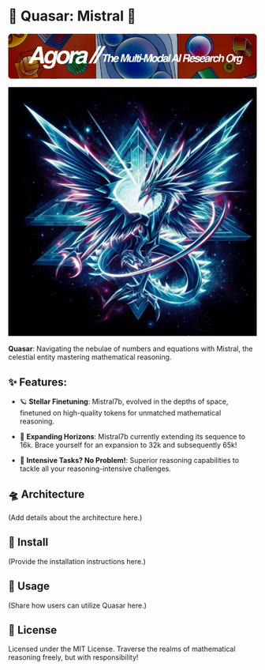 # 🌌 Quasar: Mistral 🌌

[![Journey Through the Stars](agorabanner.png)](https://discord.gg/qUtxnK2NMf)

![Quasar - The brilliance of mathematical reasoning](/quasar.jpeg)

**Quasar**: Navigating the nebulae of numbers and equations with Mistral, the celestial entity mastering mathematical reasoning.

## ✨ Features:

- 🪐 **Stellar Finetuning**: Mistral7b, evolved in the depths of space, finetuned on high-quality tokens for unmatched mathematical reasoning.
  
- 🌠 **Expanding Horizons**: Mistral7b currently extending its sequence to 16k. Brace yourself for an expansion to 32k and subsequently 65k!

- 🚀 **Intensive Tasks? No Problem!**: Superior reasoning capabilities to tackle all your reasoning-intensive challenges.

## 🛸 Architecture

(Add details about the architecture here.)

## 🌠 Install

(Provide the installation instructions here.)

## 🚀 Usage

(Share how users can utilize Quasar here.)

## 📜 License

Licensed under the MIT License. Traverse the realms of mathematical reasoning freely, but with responsibility!
